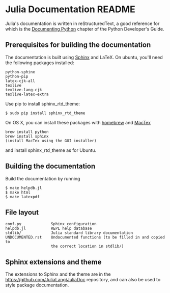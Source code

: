 Julia Documentation README
==========================

Julia's documentation is written in reStructuredText, a good reference for which
is the [Documenting Python](http://docs.python.org/devguide/documenting.html)
chapter of the Python Developer's Guide.


Prerequisites for building the documentation
--------------------------------------------

The documentation is built using [Sphinx](http://sphinx.pocoo.org/) and LaTeX.
On ubuntu, you'll need the following packages installed:

    python-sphinx
    python-pip
    latex-cjk-all
    texlive
    texlive-lang-cjk
    texlive-latex-extra

Use pip to install sphinx_rtd_theme:

    $ sudo pip install sphinx_rtd_theme


On OS X, you can install these packages with [homebrew](http://brew.sh/) and [MacTex](https://tug.org/mactex/)

    brew install python
    brew install sphinx
	(install MacTex using the GUI installer)

and install sphinx_rtd_theme as for Ubuntu.


Building the documentation
--------------------------

Build the documentation by running

    $ make helpdb.jl
    $ make html
    $ make latexpdf


File layout
-----------

    conf.py             Sphinx configuration
    helpdb.jl           REPL help database
    stdlib/             Julia standard library documentation
    UNDOCUMENTED.rst    Undocumented functions (to be filled in and copied to 
                        the correct location in stdlib/)

Sphinx extensions and theme
---------------------------
The extensions to Sphinx and the theme are in the
https://github.com/JuliaLang/JuliaDoc repository, and can also be used to style
package documentation.
